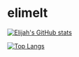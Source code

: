# elimelt

[![Elijah's GitHub stats](https://github-readme-stats.vercel.app/api?username=elimelt&hide_rank=true)](https://github.com/anuraghazra/github-readme-stats)

[![Top Langs](https://github-readme-stats.vercel.app/api/top-langs/?username=elimelt&hide=JavaScript,HTML,CSS)](https://github.com/anuraghazra/github-readme-stats)

